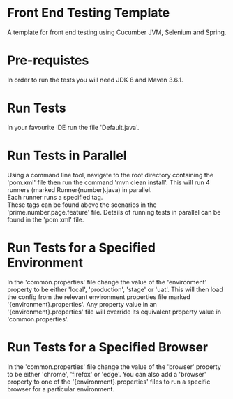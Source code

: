 # Front End Testing Template

A template for front end testing using Cucumber JVM, Selenium and Spring.

# Pre-requistes

In order to run the tests you will need JDK 8 and Maven 3.6.1.

# Run Tests

In your favourite IDE run the file 'Default.java'.

# Run Tests in Parallel

Using a command line tool, navigate to the root directory containing the 'pom.xml' file then run the command 
'mvn clean install'.
This will run 4 runners (marked Runner{number}.java) in parallel.  
Each runner runs a specified tag.  
These tags can be found above the scenarios in the 'prime.number.page.feature' file.
Details of running tests in parallel can be found in the 'pom.xml' file. 

# Run Tests for a Specified Environment

In the 'common.properties' file change the value of the 'environment' property to be either 'local', 'production', 'stage' or 
'uat'.
This will then load the config from the relevant environment properties file marked '{environment}.properties'.
Any property value in an '{environment}.properties' file will override its equivalent property value in 
'common.properties'.

# Run Tests for a Specified Browser

In the 'common.properties' file change the value of the 'browser' property to be either 'chrome', 'firefox' or 'edge'.
You can also add a 'browser' property to one of the '{environment}.properties' files to run a specific browser for a particular 
environment.
